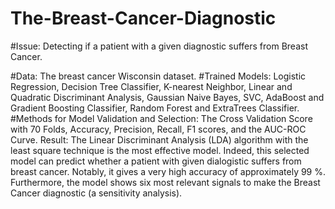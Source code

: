 # The-Breast-Cancer-Diagnostic
#Issue: Detecting if a patient with a given diagnostic suffers from Breast Cancer. 

#Data: The breast cancer Wisconsin dataset. 
#Trained Models: Logistic Regression, Decision Tree Classifier, K-nearest Neighbor, Linear and Quadratic Discriminant Analysis, Gaussian Naive Bayes, SVC, AdaBoost and Gradient Boosting Classifier, Random Forest and ExtraTrees Classifier. 
#Methods for Model Validation and Selection: The Cross Validation Score with 70 Folds, Accuracy, Precision, Recall, F1 scores, and the AUC-ROC Curve. Result: The Linear Discriminant Analysis (LDA) algorithm with the least square technique is the most effective model. Indeed, this selected model can predict whether a patient with given dialogistic suffers from breast cancer. Notably, it gives a very high accuracy of approximately 99 %. Furthermore, the model shows six most relevant signals to make the Breast Cancer diagnostic (a sensitivity analysis).
